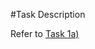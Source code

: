 #Task Description

Refer to [Task 1a)](http://st.inf.tu-dresden.de/files/teaching/ws10/dpf/dp2-tasks.pdf)

